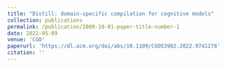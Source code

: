 ```yaml
---
title: "Distill: domain-specific compilation for cognitive models"
collection: publications
permalink: /publication/2009-10-01-paper-title-number-1
date: 2022-05-09
venue: 'CGO'
paperurl: 'https://dl.acm.org/doi/abs/10.1109/CGO53902.2022.9741278'
citation: ''
---
```





